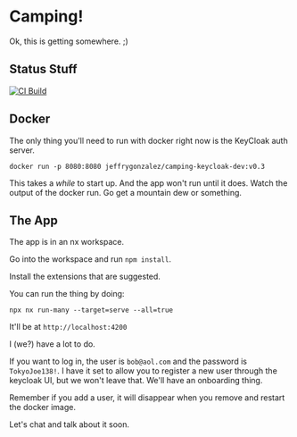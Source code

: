 # Camping!

Ok, this is getting somewhere. ;)

## Status Stuff

[![CI Build](https://github.com/campground-training/camping-galaxy/actions/workflows/nx-build.yml/badge.svg?branch=main)](https://github.com/campground-training/camping-galaxy/actions/workflows/nx-build.yml)

## Docker

The only thing you'll need to run with docker right now is the KeyCloak auth server.

```shell
docker run -p 8080:8080 jeffrygonzalez/camping-keycloak-dev:v0.3
```

This takes a _while_ to start up. And the app won't run until it does. Watch the output of the docker run. Go get a mountain dew or something.

## The App

The app is in an nx workspace.

Go into the workspace and run `npm install`.

Install the extensions that are suggested.

You can run the thing by doing:

```shell
npx nx run-many --target=serve --all=true
```

It'll be at `http://localhost:4200`

I (we?) have a lot to do.

If you want to log in, the user is `bob@aol.com` and the password is `TokyoJoe138!`. I have it set to allow you to register a new user through the keycloak UI, but we won't leave that. We'll have an onboarding thing.

Remember if you add a user, it will disappear when you remove and restart the docker image.

Let's chat and talk about it soon.
